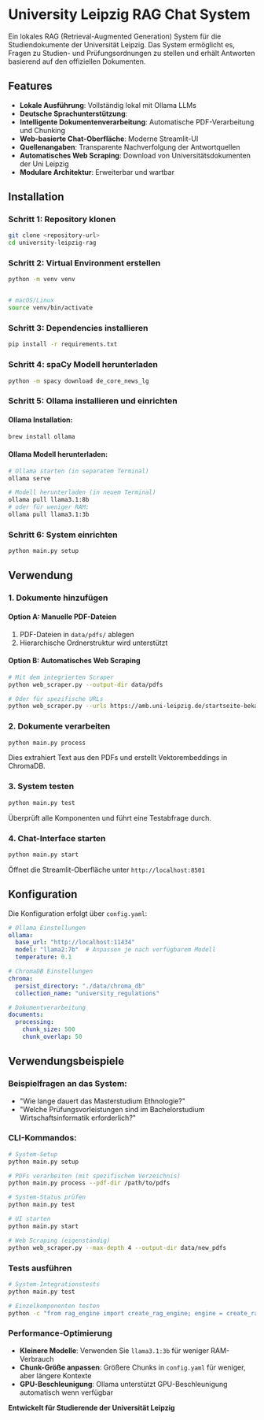#  University Leipzig RAG Chat System

Ein lokales RAG (Retrieval-Augmented Generation) System für die Studiendokumente der Universität Leipzig. Das System ermöglicht es, Fragen zu Studien- und Prüfungsordnungen zu stellen und erhält Antworten basierend auf den offiziellen Dokumenten.

## Features

- **Lokale Ausführung**: Vollständig lokal mit Ollama LLMs
- **Deutsche Sprachunterstützung**:
- **Intelligente Dokumentenverarbeitung**: Automatische PDF-Verarbeitung und Chunking
- **Web-basierte Chat-Oberfläche**: Moderne Streamlit-UI
- **Quellenangaben**: Transparente Nachverfolgung der Antwortquellen
- **Automatisches Web Scraping**: Download von Universitätsdokumenten der Uni Leipzig
- **Modulare Architektur**: Erweiterbar und wartbar

##  Installation

### Schritt 1: Repository klonen
```bash
git clone <repository-url>
cd university-leipzig-rag
```

### Schritt 2: Virtual Environment erstellen
```bash
python -m venv venv


# macOS/Linux  
source venv/bin/activate
```

### Schritt 3: Dependencies installieren
```bash
pip install -r requirements.txt
```

### Schritt 4: spaCy Modell herunterladen
```bash
python -m spacy download de_core_news_lg
```

### Schritt 5: Ollama installieren und einrichten

#### Ollama Installation:
```bash
brew install ollama

```

#### Ollama Modell herunterladen:
```bash
# Ollama starten (in separatem Terminal)
ollama serve

# Modell herunterladen (in neuem Terminal)
ollama pull llama3.1:8b
# oder für weniger RAM:
ollama pull llama3.1:3b
```

### Schritt 6: System einrichten
```bash
python main.py setup
```

## Verwendung

### 1. Dokumente hinzufügen

#### Option A: Manuelle PDF-Dateien
1. PDF-Dateien in `data/pdfs/` ablegen
2. Hierarchische Ordnerstruktur wird unterstützt

#### Option B: Automatisches Web Scraping
```bash
# Mit dem integrierten Scraper
python web_scraper.py --output-dir data/pdfs

# Oder für spezifische URLs
python web_scraper.py --urls https://amb.uni-leipzig.de/startseite-bekanntmachungen.html?kat_id=2001 --output-dir data/pdfs
```

### 2. Dokumente verarbeiten
```bash
python main.py process
```
Dies extrahiert Text aus den PDFs und erstellt Vektorembeddings in ChromaDB.

### 3. System testen
```bash
python main.py test
```
Überprüft alle Komponenten und führt eine Testabfrage durch.

### 4. Chat-Interface starten
```bash
python main.py start
```
Öffnet die Streamlit-Oberfläche unter `http://localhost:8501`

## Konfiguration

Die Konfiguration erfolgt über `config.yaml`:

```yaml
# Ollama Einstellungen
ollama:
  base_url: "http://localhost:11434"
  model: "llama2:7b"  # Anpassen je nach verfügbarem Modell
  temperature: 0.1

# ChromaDB Einstellungen  
chroma:
  persist_directory: "./data/chroma_db"
  collection_name: "university_regulations"

# Dokumentverarbeitung
documents:
  processing:
    chunk_size: 500
    chunk_overlap: 50
```


## Verwendungsbeispiele

### Beispielfragen an das System:
- "Wie lange dauert das Masterstudium Ethnologie?"
- "Welche Prüfungsvorleistungen sind im Bachelorstudium Wirtschaftsinformatik erforderlich?"


### CLI-Kommandos:
```bash
# System-Setup
python main.py setup

# PDFs verarbeiten (mit spezifischem Verzeichnis)
python main.py process --pdf-dir /path/to/pdfs

# System-Status prüfen
python main.py test

# UI starten
python main.py start

# Web Scraping (eigenständig)
python web_scraper.py --max-depth 4 --output-dir data/new_pdfs
```


### Tests ausführen
```bash
# System-Integrationstests
python main.py test

# Einzelkomponenten testen
python -c "from rag_engine import create_rag_engine; engine = create_rag_engine(); print(engine.check_system_status())"
```


### Performance-Optimierung
- **Kleinere Modelle**: Verwenden Sie `llama3.1:3b` für weniger RAM-Verbrauch
- **Chunk-Größe anpassen**: Größere Chunks in `config.yaml` für weniger, aber längere Kontexte
- **GPU-Beschleunigung**: Ollama unterstützt GPU-Beschleunigung automatisch wenn verfügbar


**Entwickelt für Studierende der Universität Leipzig** 
